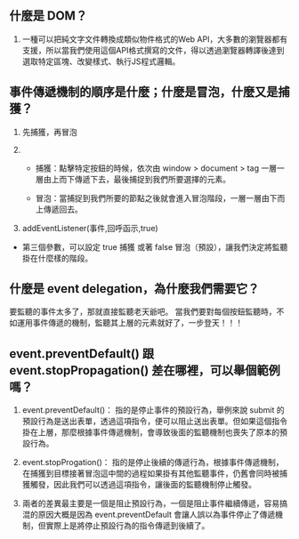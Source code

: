 ## 什麼是 DOM？
1. 一種可以把純文字文件轉換成類似物件格式的Web API，大多數的瀏覽器都有支援，所以當我們使用這個API格式撰寫的文件，得以透過瀏覽器轉譯後達到選取特定區塊、改變樣式、執行JS程式邏輯。

## 事件傳遞機制的順序是什麼；什麼是冒泡，什麼又是捕獲？
1. 先捕獲，再冒泡
2. - 捕獲：點擊特定按鈕的時候，依次由 window > document > tag 一層一層由上而下傳遞下去，最後捕捉到我們所要選擇的元素。

	- 冒泡：當捕捉到我們所要的節點之後就會進入冒泡階段，一層一層由下而上傳遞回去。

4. addEventListener(事件,回呼函示,true) 
- 第三個參數，可以設定 true 捕獲 或著 false 冒泡（預設），讓我們決定將監聽掛在什麼樣的階段。

## 什麼是 event delegation，為什麼我們需要它？
要監聽的事件太多了，那就直接監聽老天爺吧。
當我們要對每個按鈕監聽時，不如運用事件傳遞的機制，監聽其上層的元素就好了，一步登天！！！

## event.preventDefault() 跟 event.stopPropagation() 差在哪裡，可以舉個範例嗎？
1. event.preventDefault()：
  指的是停止事件的預設行為，舉例來說 submit 的預設行為是送出表單，透過這項指令，便可以阻止送出表單。但如果這個指令掛在上層，那麼根據事件傳遞機制，會導致後面的監聽機制也喪失了原本的預設行為。

2. event.stopProgation()：
  指的是停止後續的傳遞行為，根據事件傳遞機制，在捕獲到目標接著冒泡這中間的過程如果掛有其他監聽事件，仍舊會同時被捕獲觸發，因此我們可以透過這項指令，讓後面的監聽機制停止觸發。

3. 兩者的差異最主要是一個是阻止預設行為，一個是阻止事件繼續傳遞，容易搞混的原因大概是因為 event.preventDefault 會讓人誤以為事件停止了傳遞機制，但實際上是將停止預設行為的指令傳遞到後續了。